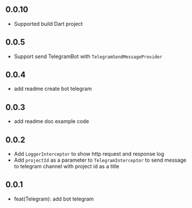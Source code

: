 ## 0.0.10

+ Supported build Dart project
## 0.0.5

+ Support send TelegramBot with `TelegramSendMessageProvider`
## 0.0.4

+ add readme create bot telegram
## 0.0.3

+ add readme doc example code

## 0.0.2

* Add `LoggerInterceptor` to show http request and response log
* Add `projectId` as a parameter to `TelegramInterceptor` to send message to telegram channel with project id as a title


## 0.0.1

* feat(Telegram): add bot telegram

